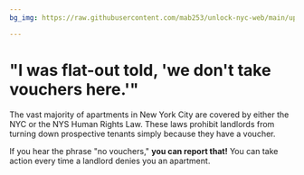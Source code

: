 ```yaml
---
bg_img: https://raw.githubusercontent.com/mab253/unlock-nyc-web/main/uploads/storytelling_website-1.png

---
```

# "I was flat-out told, 'we don't take vouchers here.'"

The vast majority of apartments in New York City are covered by either the NYC or the NYS Human Rights Law. These laws prohibit landlords from turning down prospective tenants simply because they have a voucher.

If you hear the phrase "no vouchers," **you can report that!** You can take action every time a landlord denies you an apartment.